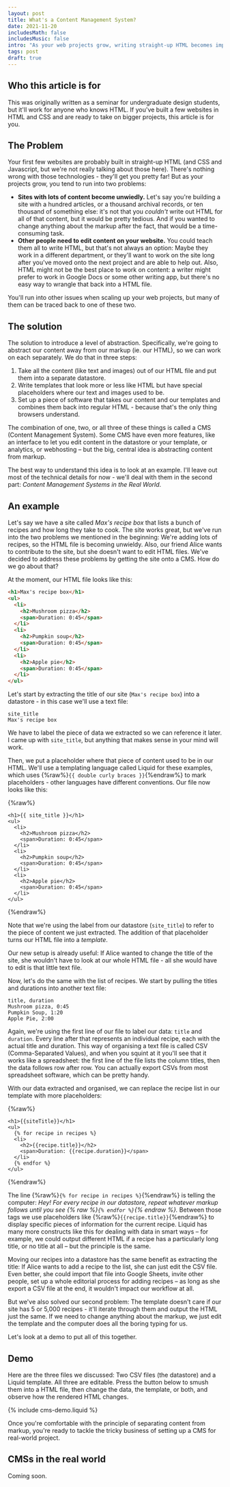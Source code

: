 ```yaml
---
layout: post
title: What's a Content Management System?
date: 2021-11-20
includesMath: false
includesMusic: false
intro: "As your web projects grow, writing straight-up HTML becomes impractical - Content Management Systems (CMS) are here to help."
tags: post
draft: true
---
```


## Who this article is for

This was originally written as a seminar for undergraduate design students, but it'll work for anyone who knows HTML. If you've built a few websites in HTML and CSS and are ready to take on bigger projects, this article is for you.

## The Problem

Your first few websites are probably built in straight-up HTML (and CSS and Javascript, but we're not really talking about those here). There's nothing wrong with those technologies - they'll get you pretty far! But as your projects grow, you tend to run into two problems:

- **Sites with lots of content become unwiedly.** Let's say you're building a site with a hundred articles, or a thousand archival records, or ten thousand of something else: it's not that you _couldn't_ write out HTML for all of that content, but it would be pretty tedious. And if you wanted to change anything about the markup after the fact, that would be a time-consuming task.
- **Other people need to edit content on your website.** You could teach them all to write HTML, but that's not always an option: Maybe they work in a different department, or they'll want to work on the site long after you've moved onto the next project and are able to help out. Also, HTML might not be the best place to work on content: a writer might prefer to work in Google Docs or some other writing app, but there's no easy way to wrangle that back into a HTML file.

You'll run into other issues when scaling up your web projects, but many of them can be traced back to one of these two.

## The solution

The solution to introduce a level of abstraction. Specifically, we're going to abstract our content away from our markup (ie. our HTML), so we can work on each separately. We do that in three steps:

1. Take all the content (like text and images) out of our HTML file and put them into a separate datastore.
2. Write templates that look more or less like HTML but have special placeholders where our text and images used to be.
3. Set up a piece of software that takes our content and our templates and combines them back into regular HTML - because that's the only thing browsers understand.

The combination of one, two, or all three of these things is called a CMS (Content Management System). Some CMS have even more features, like an interface to let you edit content in the datastore or your template, or analytics, or webhosting – but the big, central idea is abstracting content from markup.

The best way to understand this idea is to look at an example. I'll leave out most of the technical details for now - we'll deal with them in the second part: _Content Management Systems in the Real World_.

## An example

Let's say we have a site called _Max's recipe box_ that lists a bunch of recipes and how long they take to cook. The site works great, but we've run into the two problems we mentioned in the beginning: We're adding lots of recipes, so the HTML file is becoming unwieldy. Also, our friend Alice wants to contribute to the site, but she doesn't want to edit HTML files. We've decided to address these problems by getting the site onto a CMS. How do we go about that?

At the moment, our HTML file looks like this:

```html
<h1>Max's recipe box</h1>
<ul>
  <li>
    <h2>Mushroom pizza</h2>
    <span>Duration: 0:45</span>
  </li>
  <li>
    <h2>Pumpkin soup</h2>
    <span>Duration: 0:45</span>
  </li>
  <li>
    <h2>Apple pie</h2>
    <span>Duration: 0:45</span>
  </li>
</ul>
```

Let's start by extracting the title of our site (`Max's recipe box`) into a datastore - in this case we'll use a text file:

```csv
site_title
Max's recipe box
```

We have to label the piece of data we extracted so we can reference it later. I came up with `site_title`, but anything that makes sense in your mind will work.

Then, we put a placeholder where that piece of content used to be in our HTML. We'll use a templating language called Liquid for these examples, which uses {%raw%}```{{ double curly braces }}```{%endraw%} to mark placeholders - other languages have different conventions. Our file now looks like this:

{%raw%}
```liquid/0
<h1>{{ site_title }}</h1>
<ul>
  <li>
    <h2>Mushroom pizza</h2>
    <span>Duration: 0:45</span>
  </li>
  <li>
    <h2>Pumpkin soup</h2>
    <span>Duration: 0:45</span>
  </li>
  <li>
    <h2>Apple pie</h2>
    <span>Duration: 0:45</span>
  </li>
</ul>
```
{%endraw%}

Note that we're using the label from our datastore (```site_title```) to refer to the piece of content we just extracted. The addition of that placeholder turns our HTML file into a _template_.

Our new setup is already useful: If Alice wanted to change the title of the site, she wouldn't have to look at our whole HTML file - all she would have to edit is that little text file.

Now, let's do the same with the list of recipes. We start by pulling the titles and durations into another text file:

```csv
title, duration
Mushroom pizza, 0:45
Pumpkin Soup, 1:20
Apple Pie, 2:00
```

Again, we're using the first line of our file to label our data: `title` and `duration`. Every line after that represents an individual recipe, each with the actual title and duration. This way of organising a text file is called CSV (Comma-Separated Values), and when you squint at it you'll see that it works like a spreadsheet: the first line of the file lists the column titles, then the data follows row after row. You can actually export CSVs from most spreadsheet software, which can be pretty handy.

With our data extracted and organised, we can replace the recipe list in our template with more placeholders:

{%raw%}
```liquid/2-7
<h1>{{siteTitle}}</h1>
<ul>
  {% for recipe in recipes %}
  <li>
    <h2>{{recipe.title}}</h2>
    <span>Duration: {{recipe.duration}}</span>
  </li>
  {% endfor %}
</ul>
```
{%endraw%}

The line {%raw%}`{% for recipe in recipes %}`{%endraw%} is telling the computer: *Hey! For every recipe in our datastore, repeat whatever markup follows until you see {% raw %}`{% endfor %}`{% endraw %}.* Between those tags we use placeholders like {%raw%}```{{recipe.title}}```{%endraw%} to display specific pieces of information for the current recipe. Liquid has many more constructs like this for dealing with data in smart ways – for example, we could output different HTML if a recipe has a particularly long title, or no title at all –  but the principle is the same.

Moving our recipes into a datastore has the same benefit as extracting the title: If Alice wants to add a recipe to the list, she can just edit the CSV file. Even better, she could import that file into Google Sheets, invite other people, set up a whole editorial process for adding recipes – as long as she export a CSV file at the end, it wouldn't impact our workflow at all.

But we've also solved our second problem: The template doesn't care if our site has 5 or 5,000 recipes - it'll iterate through them and output the HTML just the same. If we need to change anything about the markup, we just edit the template and the computer does all the boring typing for us.

Let's look at a demo to put all of this together.  

## Demo

Here are the three files we discussed: Two CSV files (the datastore) and a Liquid template. All three are editable. Press the button below to smush them into a HTML file, then change the data, the template, or both, and observe how the rendered HTML changes.

{% include cms-demo.liquid %}

Once you're comfortable with the principle of separating content from markup, you're ready to tackle the tricky business of setting up a CMS for real-world project.

## CMSs in the real world

Coming soon.
